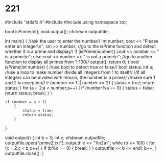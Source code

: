 # 221
#include "stdafx.h"
#include <iostream>
#include <fstream>
using namespace std;

bool isPrime(int);
void output();
ofstream outputfile;

int main()
{
	//ask the user to enter the number//
	int number;
	cout << "Please enter an integer\n";
	cin >> number;
	//go to the isPrime function and detect whether it is a prime and display//
	if (isPrime(number))
		cout << number << " is a prime\n";
	else
		cout << number << " is not a prime\n";
	//go to another function to display all primes from 1-100//
	output();
	return 0;
	}
bool isPrime(int number)
{
	//use bool to detect true or false//
	bool status;
	int a;
	//use a loop to make number divide all integers from 1 to itself//
	//if all integers can be divided with remain, the number is a prime//
	//make sure 1 and 2 is exception//
	if (number == 1 || number == 2)
	{
		status = true;
		return status;
	}
	for (a = 2;a < number;a++)
	{
		if (number%a == 0)
		{
			status = false;
			return status;
			break;
		}
	}
	
	if (number = a + 1)
		{
			status = true;
			return status;
		}	
}

void output()
{
	int b = 3;
	int c;
	ofstream outputfile;
	outputfile.open("prime2.txt");
	outputfile << "1\n2\n";
	while (b <= 100)
	{
		for (c = 2;c < b;c++)
		{
			if (b%c == 0)
			{
				break;
			}
		}
		outputfile << b << endl;
		b++;
	}
	outputfile.close();
}

 
    
